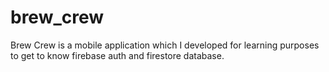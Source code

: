# brew_crew
Brew Crew is a mobile application which I developed for learning purposes to get to know firebase auth and firestore database. 




